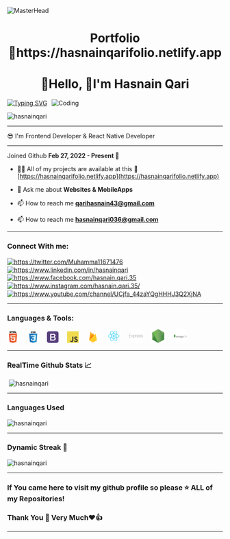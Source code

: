 ![MasterHead](https://www.digitalsolutionservices.com/img/services/web%20development.gif)
<h1  align="center">Portfolio 🔗https://hasnainqarifolio.netlify.app</h1>
<h1 align="center">🤗Hello, 👋I'm Hasnain Qari</h1>
<a href="https://git.io/typing-svg"><img src="https://readme-typing-svg.demolab.com?font=Fira+Code&size=25&duration=4000&pause=1000&color=22A39F&vCenter=true&width=700&lines=This+is+Hasnain Qari;Junior+Frontend+Developer;Junior+JavaScript+Developer;React-Native+UI+Developer" alt="Typing SVG" /></a>
<img align="right" alt="Coding" width="400" src="https://camo.githubusercontent.com/c1dcb74cc1c1835b1d716f5051499a2814c683c806b15f04b0eba492863703e9/68747470733a2f2f63646e2e6472696262626c652e636f6d2f75736572732f3733303730332f73637265656e73686f74732f363538313234332f6176656e746f2e676966">
<p align="left"> <img src="https://komarev.com/ghpvc/?username=hasnainqari&label=Profile%20views&color=0e75b6&style=flat" alt="hasnainqari" /> </p>
<hr />
😎 I'm Frontend Developer & React Native Developer 
<hr />
Joined Github <b> Feb 27, 2022 - Present </b> 🥳

- 👨‍💻 All of my projects are available at this 🔗 [https://hasnainqarifolio.netlify.app](https://hasnainqarifolio.netlify.app)

- 💬 Ask me about **Websites & MobileApps**

- 📫 How to reach me **qarihasnain43@gmail.com**
- 📫 How to reach me **hasnainqari036@gmail.com**
<hr />
<h3 align="left">Connect With me:</h3>
<p align="left">
<a href="https://twitter.com/Muhamma11671476" target="blank"><img align="center" src="https://raw.githubusercontent.com/rahuldkjain/github-profile-readme-generator/master/src/images/icons/Social/twitter.svg" alt="https://twitter.com/Muhamma11671476" height="30" width="40" /></a>
<a href="https://www.linkedin.com/in/hasnainqari" target="blank"><img align="center" src="https://raw.githubusercontent.com/rahuldkjain/github-profile-readme-generator/master/src/images/icons/Social/linked-in-alt.svg" alt="https://www.linkedin.com/in/hasnainqari" height="30" width="40" /></a>
<a href="https://www.facebook.com/hasnain.qari.35" target="blank"><img align="center" src="https://raw.githubusercontent.com/rahuldkjain/github-profile-readme-generator/master/src/images/icons/Social/facebook.svg" alt="https://www.facebook.com/hasnain.qari.35" height="30" width="40" /></a>  
<a href="https://www.instagram.com/hasnain.qari.35/" target="blank"><img align="center" src="https://raw.githubusercontent.com/rahuldkjain/github-profile-readme-generator/master/src/images/icons/Social/instagram.svg" alt="https://www.instagram.com/hasnain.qari.35/" height="30" width="40" /></a>
<a href="https://www.youtube.com/channel/UCjfa_44zaYQgHHHJ3Q2XjNA" target="blank"><img align="center" src="https://raw.githubusercontent.com/rahuldkjain/github-profile-readme-generator/master/src/images/icons/Social/youtube.svg" alt="https://www.youtube.com/channel/UCjfa_44zaYQgHHHJ3Q2XjNA" height="30" width="40" /></a>
</p>
<hr />
<h3 align="left">Languages & Tools:</h3>

<code><img height="27" src="https://raw.githubusercontent.com/github/explore/80688e429a7d4ef2fca1e82350fe8e3517d3494d/topics/html/html.png" alt="HTML"></code> &nbsp; &nbsp;
<code><img height="27" src="https://raw.githubusercontent.com/github/explore/80688e429a7d4ef2fca1e82350fe8e3517d3494d/topics/css/css.png" alt="CSS"></code>  &nbsp; &nbsp;
<code><img height="27" src="https://raw.githubusercontent.com/github/explore/80688e429a7d4ef2fca1e82350fe8e3517d3494d/topics/bootstrap/bootstrap.png" alt="Bootstrap"></code> &nbsp; &nbsp;
<code><img height="27" src="https://raw.githubusercontent.com/github/explore/80688e429a7d4ef2fca1e82350fe8e3517d3494d/topics/javascript/javascript.png" alt="Javascript"></code>  &nbsp; &nbsp;
<code><img height="27" src="https://raw.githubusercontent.com/github/explore/80688e429a7d4ef2fca1e82350fe8e3517d3494d/topics/firebase/firebase.png" alt="Firebase"></code>  &nbsp; &nbsp;
<code><img height="32" src="https://raw.githubusercontent.com/github/explore/80688e429a7d4ef2fca1e82350fe8e3517d3494d/topics/react/react.png" alt="React"></code> &nbsp; &nbsp;
<code><img height="32" src="https://raw.githubusercontent.com/github/explore/80688e429a7d4ef2fca1e82350fe8e3517d3494d/topics/express/express.png" alt="Exress"></code> &nbsp; &nbsp;
<code><img height="32" src="https://raw.githubusercontent.com/github/explore/80688e429a7d4ef2fca1e82350fe8e3517d3494d/topics/nodejs/nodejs.png" alt="NodeJS"></code> &nbsp; &nbsp;
<code><img height="32" src="https://raw.githubusercontent.com/github/explore/80688e429a7d4ef2fca1e82350fe8e3517d3494d/topics/mongodb/mongodb.png" alt="MongoDB"></code> &nbsp; &nbsp;

<hr />

### RealTime Github Stats 📈
<p>&nbsp;<img align="center" src="https://github-readme-stats.vercel.app/api?username=hasnainqari&show_icons=true&locale=en" alt="hasnainqari" /></p>
<hr />

### Languages Used 
<p><img align="center" src="https://github-readme-stats.vercel.app/api/top-langs?username=hasnainqari&show_icons=true&locale=en&layout=compact" alt="hasnainqari" /></p>
<hr />

### Dynamic Streak 🚀
<p><img align="center" src="https://github-readme-streak-stats.herokuapp.com/?user=sualeh-farooq&" alt="hasnainqari" /></p>
<hr />

### If You came here to visit my github profile so please ⭐ ALL of my Repositories!
### Thank You 🥳 Very Much❤️👍 
<hr />

